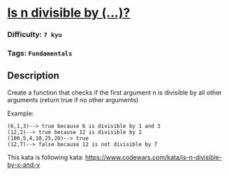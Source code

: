 # [Is n divisible by (...)?](https://www.codewars.com/kata/558ee8415872565824000007)

### Difficulty: `7 kyu`

### Tags: `Fundamentals`

## Description

Create a function that checks if the first argument n is divisible by all other arguments (return true if no other arguments)

Example:

```
(6,1,3)--> true because 6 is divisible by 1 and 3
(12,2)--> true because 12 is divisible by 2
(100,5,4,10,25,20)--> true
(12,7)--> false because 12 is not divisible by 7
```

This kata is following kata: https://www.codewars.com/kata/is-n-divisible-by-x-and-y